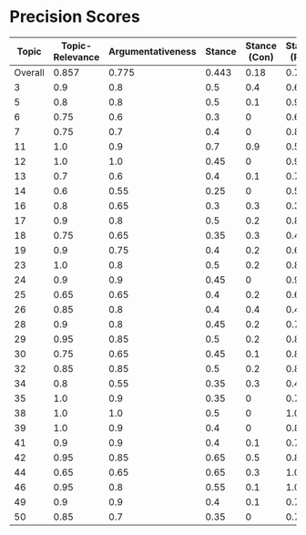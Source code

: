 # Precision Scores
| Topic | Topic-Relevance | Argumentativeness | Stance | Stance (Con) | Stance (Pro) |
|---|---|---|---|---|---|
| Overall | 0.857 | 0.775 | 0.443 | 0.18 | 0.707 |
| 3 | 0.9 | 0.8 | 0.5 | 0.4 | 0.6 |
| 5 | 0.8 | 0.8 | 0.5 | 0.1 | 0.9 |
| 6 | 0.75 | 0.6 | 0.3 | 0 | 0.6 |
| 7 | 0.75 | 0.7 | 0.4 | 0 | 0.8 |
| 11 | 1.0 | 0.9 | 0.7 | 0.9 | 0.5 |
| 12 | 1.0 | 1.0 | 0.45 | 0 | 0.9 |
| 13 | 0.7 | 0.6 | 0.4 | 0.1 | 0.7 |
| 14 | 0.6 | 0.55 | 0.25 | 0 | 0.5 |
| 16 | 0.8 | 0.65 | 0.3 | 0.3 | 0.3 |
| 17 | 0.9 | 0.8 | 0.5 | 0.2 | 0.8 |
| 18 | 0.75 | 0.65 | 0.35 | 0.3 | 0.4 |
| 19 | 0.9 | 0.75 | 0.4 | 0.2 | 0.6 |
| 23 | 1.0 | 0.8 | 0.5 | 0.2 | 0.8 |
| 24 | 0.9 | 0.9 | 0.45 | 0 | 0.9 |
| 25 | 0.65 | 0.65 | 0.4 | 0.2 | 0.6 |
| 26 | 0.85 | 0.8 | 0.4 | 0.4 | 0.4 |
| 28 | 0.9 | 0.8 | 0.45 | 0.2 | 0.7 |
| 29 | 0.95 | 0.85 | 0.5 | 0.2 | 0.8 |
| 30 | 0.75 | 0.65 | 0.45 | 0.1 | 0.8 |
| 32 | 0.85 | 0.85 | 0.5 | 0.2 | 0.8 |
| 34 | 0.8 | 0.55 | 0.35 | 0.3 | 0.4 |
| 35 | 1.0 | 0.9 | 0.35 | 0 | 0.7 |
| 38 | 1.0 | 1.0 | 0.5 | 0 | 1.0 |
| 39 | 1.0 | 0.9 | 0.4 | 0 | 0.8 |
| 41 | 0.9 | 0.9 | 0.4 | 0.1 | 0.7 |
| 42 | 0.95 | 0.85 | 0.65 | 0.5 | 0.8 |
| 44 | 0.65 | 0.65 | 0.65 | 0.3 | 1.0 |
| 46 | 0.95 | 0.8 | 0.55 | 0.1 | 1.0 |
| 49 | 0.9 | 0.9 | 0.4 | 0.1 | 0.7 |
| 50 | 0.85 | 0.7 | 0.35 | 0 | 0.7 |

